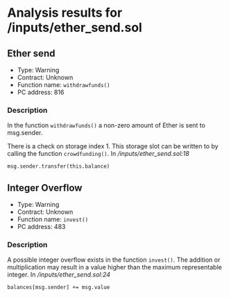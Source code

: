 # Analysis results for <TESTDATA>/inputs/ether_send.sol

## Ether send

- Type: Warning
- Contract: Unknown
- Function name: `withdrawfunds()`
- PC address: 816



### Description

In the function `withdrawfunds()` a non-zero amount of Ether is sent to msg.sender.

There is a check on storage index 1. This storage slot can be written to by calling the function `crowdfunding()`.
In *<TESTDATA>/inputs/ether_send.sol:18*

```
msg.sender.transfer(this.balance)
```

## Integer Overflow 

- Type: Warning
- Contract: Unknown
- Function name: `invest()`
- PC address: 483

### Description

A possible integer overflow exists in the function `invest()`.
The addition or multiplication may result in a value higher than the maximum representable integer.
In *<TESTDATA>/inputs/ether_send.sol:24*

```
balances[msg.sender] += msg.value
```
